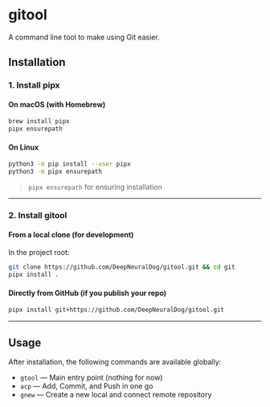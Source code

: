 # gitool

A command line tool to make using Git easier.

## Installation

### 1. Install pipx

#### On macOS (with Homebrew)
```sh
brew install pipx
pipx ensurepath
```

#### On Linux
```sh
python3 -m pip install --user pipx
python3 -m pipx ensurepath
```
> `pipx ensurepath` for ensuring installation

---

### 2. Install gitool


#### From a local clone (for development)
In the project root:
```sh
git clone https://github.com/DeepNeuralDog/gitool.git && cd git
pipx install .
```


#### Directly from GitHub (if you publish your repo)
```sh
pipx install git+https://github.com/DeepNeuralDog/gitool.git
```

---

## Usage

After installation, the following commands are available globally:

- `gtool` — Main entry point (nothing for now)
- `acp` — Add, Commit, and Push in one go
- `gnew` — Create a new local and connect remote repository


